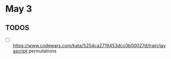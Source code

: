 # May 3

## TODOS

- [ ] <https://www.codewars.com/kata/5254ca2719453dcc0b00027d/train/javascript> permutations
